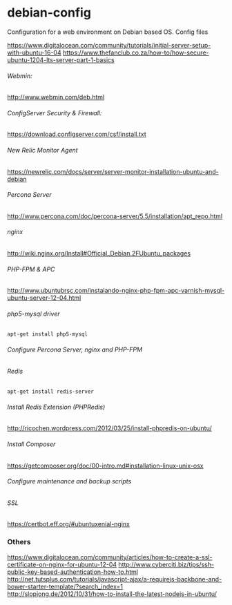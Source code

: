 # debian-config
Configuration for a web environment on Debian based OS. Config files

https://www.digitalocean.com/community/tutorials/initial-server-setup-with-ubuntu-16-04
https://www.thefanclub.co.za/how-to/how-secure-ubuntu-1204-lts-server-part-1-basics

###### Webmin: 
http://www.webmin.com/deb.html

###### ConfigServer Security & Firewall: 
https://download.configserver.com/csf/install.txt

###### New Relic Monitor Agent
https://newrelic.com/docs/server/server-monitor-installation-ubuntu-and-debian

###### Percona Server
http://www.percona.com/doc/percona-server/5.5/installation/apt_repo.html

###### nginx
http://wiki.nginx.org/Install#Official_Debian.2FUbuntu_packages

###### PHP-FPM & APC ##
http://www.ubuntubrsc.com/instalando-nginx-php-fpm-apc-varnish-mysql-ubuntu-server-12-04.html

###### php5-mysql driver ###
```apt-get install php5-mysql```

###### Configure Percona Server, nginx and PHP-FPM

###### Redis
```apt-get install redis-server```

###### Install Redis Extension (PHPRedis)
http://ricochen.wordpress.com/2012/03/25/install-phpredis-on-ubuntu/

###### Install Composer
https://getcomposer.org/doc/00-intro.md#installation-linux-unix-osx

###### Configure maintenance and backup scripts

###### SSL
https://certbot.eff.org/#ubuntuxenial-nginx

### Others ###
https://www.digitalocean.com/community/articles/how-to-create-a-ssl-certificate-on-nginx-for-ubuntu-12-04
http://www.cyberciti.biz/tips/ssh-public-key-based-authentication-how-to.html
http://net.tutsplus.com/tutorials/javascript-ajax/a-requirejs-backbone-and-bower-starter-template/?search_index=1
http://slopjong.de/2012/10/31/how-to-install-the-latest-nodejs-in-ubuntu/

